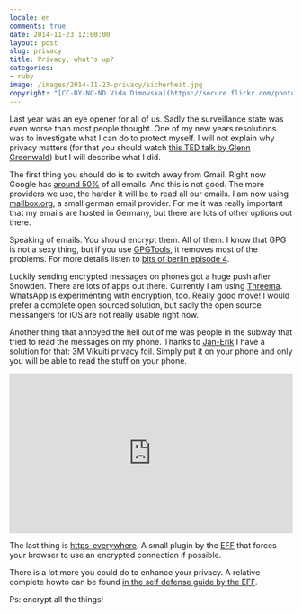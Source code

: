 ```yaml
---
locale: en
comments: true
date: 2014-11-23 12:00:00
layout: post
slug: privacy
title: Privacy, what's up?
categories:
- ruby
image: /images/2014-11-23-privacy/sicherheit.jpg
copyright: "[CC-BY-NC-ND Vida Dimovska](https://secure.flickr.com/photos/srakovlje/6614921525)"
---
```

Last year was an eye opener for all of us. Sadly the surveillance state was
even worse than most people thought. One of my new years resolutions was to
investigate what I can do to protect myself. I will not explain why privacy
matters (for that you should watch [this TED talk by Glenn
Greenwald](https://www.ted.com/talks/glenn_greenwald_why_privacy_matters)) but
I will describe what I did.

The first thing you should do is to switch away from Gmail. Right now
Google has [around 50%](http://mako.cc/copyrighteous/google-has-most-of-my-email-because-it-has-all-of-yours)
of all emails. And this is not good. The more providers we use, the harder it
will be to read all our emails. I am now using [mailbox.org](https://mailbox.org), a
small german email provider. For me it was really important that my emails are hosted
in Germany, but there are lots of other options out there.

Speaking of emails. You should encrypt them. All of them. I know that GPG is not a
sexy thing, but if you use [GPGTools](https://gpgtools.org), it removes most of the problems.
For more details listen to [bits of berlin episode 4](http://bitsofberlin.org/2014/10/24/episode-4/).

Luckily sending encrypted messages on phones got a huge push after Snowden. There are lots
of apps out there. Currently I am using [Threema](https://threema.ch). WhatsApp is experimenting
with encryption, too. Really good move! I would prefer a complete open sourced solution, but sadly
the open source messangers for iOS are not really usable right now.

Another thing that annoyed the hell out of me was people in the subway that tried to read
the messages on my phone. Thanks to [Jan-Erik](https://twitter.com/badboy_) I have a solution
for that: 3M Vikuiti privacy foil. Simply put it on your phone and only you will be
able to read the stuff on your phone.

<div style="padding:56.25% 0 0 0;position:relative;"><iframe src="https://player.vimeo.com/video/106658633" style="position:absolute;top:0;left:0;width:100%;height:100%;" frameborder="0" webkitallowfullscreen mozallowfullscreen allowfullscreen></iframe></div><script src="https://player.vimeo.com/api/player.js"></script>

The last thing is [https-everywhere](https://www.eff.org/https-everywhere). A
small plugin by the [EFF](https://eff.org) that forces your browser to use an
encrypted connection if possible.

There is a lot more you could do to enhance your privacy. A relative
complete howto can be found [in the self defense guide by the EFF](https://ssd.eff.org/en/index).

Ps: encrypt all the things!
